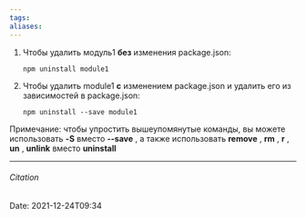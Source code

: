 ```yaml
---
tags: 
aliases: 
---
```


1.  Чтобы удалить модуль1 **без** изменения package.json:
    
    `npm uninstall module1`
    
2.  Чтобы удалить module1 **с** изменением package.json и удалить его из зависимостей в package.json:
    
    `npm uninstall --save module1`
    

Примечание: чтобы упростить вышеупомянутые команды, вы можете использовать **-S** вместо **--save** , а также использовать **remove** , **rm** , **r** , **un** , **unlink** вместо **uninstall**

---
###### Citation
Date: 2021-12-24T09:34
